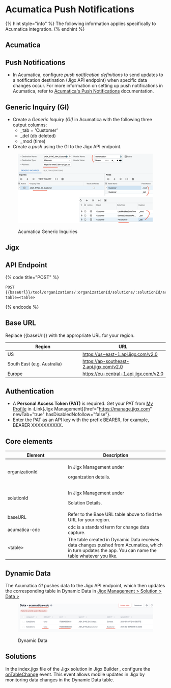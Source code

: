 # Acumatica Push Notifications

{% hint style="info" %}
The following information applies specifically to Acumatica integration.
{% endhint %}

## Acumatica

## Push Notifications

* In Acumatica, configure _push notification definitions_ to send updates to a notification destination (Jigx API endpoint) when specific data changes occur. For more information on setting up push notifications in Acumatica, refer to [Acumatica's Push Notifications](https://help.acumatica.com/\(W\(261\)\)/Wiki/ShowWiki.aspx?pageid=ba35054f-3485-415e-9785-da1195cb708b) documentation.

## Generic Inquiry (GI)

* Create a _Generic Inquiry (GI)_ in Acumatica with the following three output columns:
  * \_tab = 'Customer'
  * \_del (db deleted)
  * \_mod (time)
* Create a _push_ using the GI to the Jigx API endpoint.

<figure><img src="../../../.gitbook/assets/Acumatica-PushNotifications.png" alt="Acumatica Generic Inquiries"><figcaption><p>Acumatica Generic Inquiries</p></figcaption></figure>

## Jigx

## API Endpoint

{% code title="POST" %}
```none
POST {{baseUrl}}/tool/organizations/:organizationId/solutions/:solutionId/acumatica/cdc?table=<table>
```
{% endcode %}

## Base URL

Replace \{{baseUrl\}} with the appropriate URL for your region.

<table><thead><tr><th width="221.76953125">Region</th><th>URL</th></tr></thead><tbody><tr><td>US</td><td><a href="https://us-east-1.api.jigx.com/v2.0">https://us-east-1.api.jigx.com/v2.0</a></td></tr><tr><td>South East (e.g. Australia)</td><td><a href="https://ap-southeast-2.api.jigx.com/v2.0">https://ap-southeast-2.api.jigx.com/v2.0</a></td></tr><tr><td>Europe</td><td><a href="https://eu-central-1.api.jigx.com/v2.0">https://eu-central-1.api.jigx.com/v2.0</a></td></tr></tbody></table>

## Authentication

* A **Personal Access Token (PAT)** is required. Get your PAT from [My Profile](https://docs.jigx.com/my-profile#ytp5o) in :Link\[Jigx Management]{href="https://manage.jigx.com" newTab="true" hasDisabledNofollow="false"}.
* Enter the PAT as an API key with the prefix BEARER, for example, BEARER XXXXXXXXXX.

## Core elements

<table><thead><tr><th width="176.0234375">Element</th><th>Description</th></tr></thead><tbody><tr><td>organizationId</td><td><p>In Jigx Management under</p><p>organization details.</p></td></tr><tr><td>solutionId</td><td><p>In Jigx Management under</p><p>Solution Details.</p></td></tr><tr><td>baseURL</td><td>Refer to the Base URL table above to find the URL for your region.</td></tr><tr><td>acumatica-cdc</td><td>cdc is a standard term for change data capture.</td></tr><tr><td>&#x3C;table></td><td>The table created in Dynamic Data receives data changes pushed from Acumatica, which in turn updates the app. You can name the table whatever you like.</td></tr></tbody></table>

## Dynamic Data

The Acumatica _GI_ pushes data to the Jigx API endpoint, which then updates the corresponding table in Dynamic Data in [Jigx Management > Solution > Data >](https://docs.jigx.com/_5W2-data)

<figure><img src="../../../.gitbook/assets/Acumatica- cdc-DDTable.png" alt="Dynamic Data"><figcaption><p>Dynamic Data</p></figcaption></figure>

## Solutions

In the index.jigx file of the Jigx solution in Jigx Builder , configure the [onTableChange](../onTableChange.md) event. This event allows mobile updates in Jigx by monitoring data changes in the Dynamic Data table.
